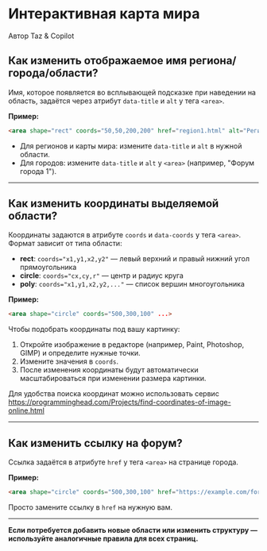 # Интерактивная карта мира

Автор Taz & Copilot

## Как изменить отображаемое имя региона/города/области?

Имя, которое появляется во всплывающей подсказке при наведении на область, задаётся через атрибут `data-title` и `alt` у тега `<area>`.

**Пример:**
```html
<area shape="rect" coords="50,50,200,200" href="region1.html" alt="Регион 1" data-title="Регион 1">
```
- Для регионов и карты мира: измените `data-title` и `alt` в нужной области.
- Для городов: измените `data-title` и `alt` у `<area>` (например, "Форум города 1").

---

## Как изменить координаты выделяемой области?

Координаты задаются в атрибуте `coords` и `data-coords` у тега `<area>`. Формат зависит от типа области:
- **rect**: `coords="x1,y1,x2,y2"` — левый верхний и правый нижний угол прямоугольника
- **circle**: `coords="cx,cy,r"` — центр и радиус круга
- **poly**: `coords="x1,y1,x2,y2,..."` — список вершин многоугольника

**Пример:**
```html
<area shape="circle" coords="500,300,100" ...>
```
Чтобы подобрать координаты под вашу картинку:
1. Откройте изображение в редакторе (например, Paint, Photoshop, GIMP) и определите нужные точки.
2. Измените значения в `coords`.
3. После изменения координаты будут автоматически масштабироваться при изменении размера картинки.

Для удобства поиска координат можно использовать сервис https://programminghead.com/Projects/find-coordinates-of-image-online.html

---

## Как изменить ссылку на форум?

Ссылка задаётся в атрибуте `href` у тега `<area>` на странице города.

**Пример:**
```html
<area shape="circle" coords="500,300,100" href="https://example.com/forum/city1" ...>
```
Просто замените ссылку в `href` на нужную вам.

---

**Если потребуется добавить новые области или изменить структуру — используйте аналогичные правила для всех страниц.**
